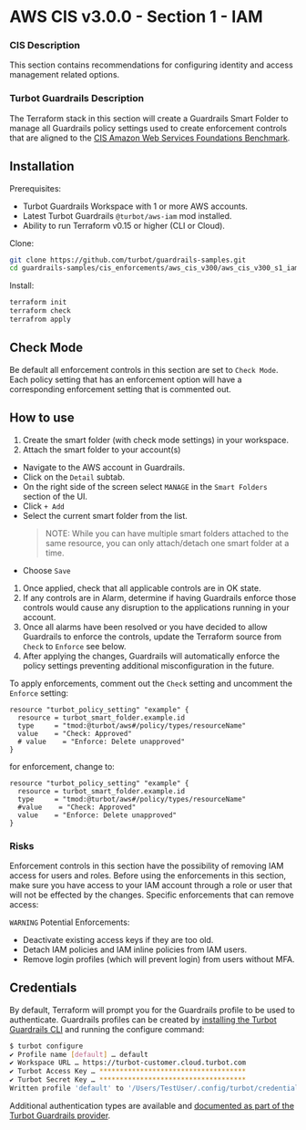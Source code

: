 # AWS CIS v3.0.0 - Section 1 - IAM

### CIS Description
This section contains recommendations for configuring identity and access management 
related options.

### Turbot Guardrails Description
The Terraform stack in this section will create a Guardrails Smart Folder to manage all 
Guardrails policy settings used to create enforcement controls that are aligned to the
[CIS Amazon Web Services Foundations Benchmark](#).

## Installation

Prerequisites:
- Turbot Guardrails Workspace with 1 or more AWS accounts.
- Latest Turbot Guardrails `@turbot/aws-iam` mod installed.
- Ability to run Terraform v0.15 or higher (CLI or Cloud).

Clone:
```sh
git clone https://github.com/turbot/guardrails-samples.git
cd guardrails-samples/cis_enforcements/aws_cis_v300/aws_cis_v300_s1_iam
```

Install:
```sh
terraform init
terraform check
terrafrom apply
```

## Check Mode
Be default all enforcement controls in this section are set to `Check Mode`. Each policy setting that has an enforcement option will have a corresponding enforcement setting that is commented out. 

## How to use

1. Create the smart folder (with check mode settings) in your workspace.
1. Attach the smart folder to your account(s)
  * Navigate to the AWS account in Guardrails.
  * Click on the `Detail` subtab.
  * On the right side of the screen select `MANAGE` in the `Smart Folders` section of the UI.
  * Click `+ Add` 
  * Select the current smart folder from the list.
    > NOTE: While you can have multiple smart folders attached to the same resource, you can only attach/detach one smart folder at a time.
  * Choose `Save`
1. Once applied, check that all applicable controls are in OK state.
1. If any controls are in Alarm, determine if having Guardrails enforce those controls would cause any disruption to the applications running in your account.
1. Once all alarms have been resolved or you have decided to allow Guardrails to enforce the controls, update the Terraform source from `Check` to `Enforce` see below.
1. After applying the changes, Guardrails will automatically enforce the policy settings preventing additional misconfiguration in the future.

To apply enforcements, comment out the `Check` setting and uncomment the 
`Enforce` setting:

```hcl
resource "turbot_policy_setting" "example" {
  resource = turbot_smart_folder.example.id
  type     = "tmod:@turbot/aws#/policy/types/resourceName"
  value    = "Check: Approved"
  # value    = "Enforce: Delete unapproved"
}
```

for enforcement, change to:
```hcl
resource "turbot_policy_setting" "example" {
  resource = turbot_smart_folder.example.id
  type     = "tmod:@turbot/aws#/policy/types/resourceName"
  #value    = "Check: Approved"
  value    = "Enforce: Delete unapproved"
}
```

### Risks

Enforcement controls in this section have the possibility of removing IAM access for users and roles. Before using the enforcements in this section, make sure you have access to your IAM account through a role or user that will not be effected by the changes. Specific enforcements that can remove access:

`WARNING` Potential Enforcements:
- Deactivate existing access keys if they are too old.
- Detach IAM policies and IAM inline policies from IAM users.
- Remove login profiles (which will prevent login) from users without MFA.

## Credentials
By default, Terraform will prompt you for the Guardrails profile to be used to authenticate.
Guardrails profiles can be created by [installing the Turbot Guardrails CLI](https://turbot.com/guardrails/docs/7-minute-labs/cli) and running the configure command:

```sh
$ turbot configure
✔ Profile name [default] … default
✔ Workspace URL … https://turbot-customer.cloud.turbot.com
✔ Turbot Access Key … ************************************
✔ Turbot Secret Key … ************************************
Written profile 'default' to '/Users/TestUser/.config/turbot/credentials.yml'
```

Additional authentication types are available and [documented as part of the Turbot Guardrails provider](https://registry.terraform.io/providers/turbot/turbot/latest/docs).









